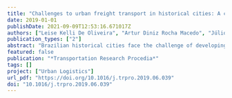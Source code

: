 ```yaml
---
title: "Challenges to urban freight transport in historical cities: A case study for Sabará (Brazil)"
date: 2019-01-01
publishDate: 2021-09-09T12:53:16.671017Z
authors: ["Leise Kelli De Oliveira", "Artur Diniz Rocha Macedo", "Júlio Cesar Lobo Sampaio", "Tiago De Paula Mendes De Oliveira", "Renata Lúcia Magalhães De Oliveira", "José Geraldo Vidal Vieira"]
publication_types: ["2"]
abstract: "Brazilian historical cities face the challenge of developing urban mobility plans, preserving the historical and cultural heritage and preserving the original urban characteristics. A plausible solution to reduce the impacts of the flow of goods in historical cities is to investigate different deliveries systems to reduce the externalities of this activity. This paper presents the results of a survey that identified the factors involved in the implementation of an Urban Distribution Centre (UDC) in Sabará (Brazil), considering modes non-motorized to perform the delivery in historic centres. For this, we identified the perception of retailers concerning historical and technical attributes. We analysed the data using descriptive statistics. The results indicate that lack of attractiveness of UDC, considering the point of view of retailers located in historic city centre. However, we identify the need to explore solutions for urban delivery in Brazilian historical cities to preserve historic heritage."
featured: false
publication: "*Transportation Research Procedia*"
tags: []
project: ["Urban Logistics"]
url_pdf: "https://doi.org/10.1016/j.trpro.2019.06.039"
doi: "10.1016/j.trpro.2019.06.039"
---
```


